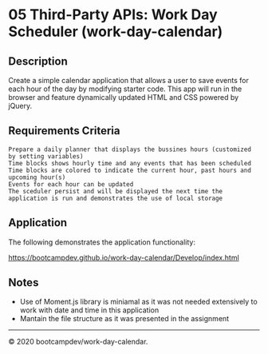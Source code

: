 # 05 Third-Party APIs: Work Day Scheduler (work-day-calendar)

## Description

Create a simple calendar application that allows a user to save events for each hour of the day by modifying starter code. This app will run in the browser and feature dynamically updated HTML and CSS powered by jQuery.


## Requirements Criteria

```
Prepare a daily planner that displays the bussines hours (customized by setting variables)
Time blocks shows hourly time and any events that has been scheduled
Time blocks are colored to indicate the current hour, past hours and upcoming hour(s)
Events for each hour can be updated
The sceduler persist and will be displayed the next time the application is run and demonstrates the use of local storage

```

## Application 

The following demonstrates the application functionality:

https://bootcampdev.github.io/work-day-calendar/Develop/index.html

## Notes

- Use of Moment.js library is miniamal as it was not needed extensively to work with date and time in this application
- Mantain the file structure as it was presented in the assignment


- - -
© 2020 bootcampdev/work-day-calendar.
